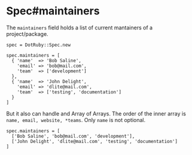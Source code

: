 # Spec#maintainers

The `maintainers` field holds a list of current mantainers of a project/package.

    spec = DotRuby::Spec.new

    spec.maintainers = [
      { 'name'  => 'Bob Saline',
        'email' => 'bob@mail.com',
        'team'  => ['development']
      },
      { 'name'  => 'John Delight',
        'email' => 'dlite@mail.com',
        'team'  => ['testing', 'documentation']
      }
    ]

But it also can handle and Array of Arrays. The order of the inner array
is `name, email, website, *teams`. Only `name` is not optional.

    spec.maintainers = [
      ['Bob Saline', 'bob@mail.com', 'development'],
      ['John Delight', 'dlite@mail.com', 'testing', 'documentation']
    ]


